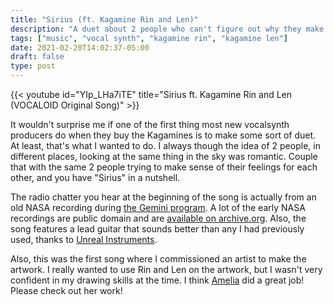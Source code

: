 ```yaml
---
title: "Sirius (ft. Kagamine Rin and Len)"
description: "A duet about 2 people who can't figure out why they make each other feel the way they do"
tags: ["music", "vocal synth", "kagamine rin", "kagamine len"]
date: 2021-02-20T14:02:37-05:00
draft: false
type: post
---
```


{{< youtube id="YIp_LHa7iTE" title="Sirius ft. Kagamine Rin and Len (VOCALOID Original Song)" >}}

It wouldn't surprise me if one of the first thing most new vocalsynth producers do when they buy the Kagamines is to make some sort of duet. At least, that's what I wanted to do. I always though the idea of 2 people, in different places, looking at the same thing in the sky was romantic. Couple that with the same 2 people trying to make sense of their feelings for each other, and you have "Sirius" in a nutshell.

The radio chatter you hear at the beginning of the song is actually from an old NASA recording during [the Gemini program](https://en.wikipedia.org/wiki/Project_Gemini). A lot of the early NASA recordings are public domain and are [available on archive.org](https://archive.org/details/nasaaudiocollection). Also, the song features a lead guitar that sounds better than any I had previously used, thanks to [Unreal Instruments](https://unreal-instruments.wixsite.com/unreal-instruments/standard-guitar).

Also, this was the first song where I commissioned an artist to make the artwork. I really wanted to use Rin and Len on the artwork, but I wasn't very confident in my drawing skills at the time. I think [Amelia](https://amelias.art) did a great job! Please check out her work!
